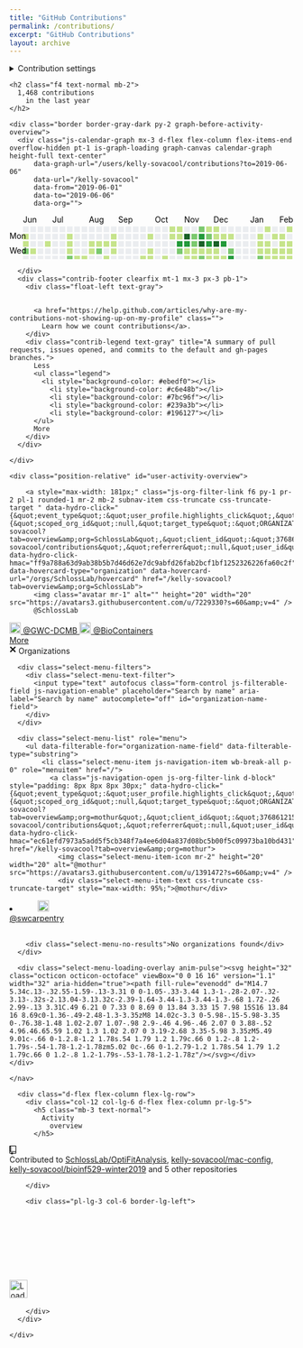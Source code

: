 ```yaml
---
title: "GitHub Contributions"
permalink: /contributions/
excerpt: "GitHub Contributions"
layout: archive
---
```


<div class="js-yearly-contributions">

<div class="position-relative">


<details class="details-reset details-overlay dropdown float-right mt-1">
  <summary class="pinned-items-setting-link muted-link ">
    Contribution settings
    <div class="dropdown-caret"></div>
  </summary>

  <details-menu class="dropdown-menu dropdown-menu-sw contributions-setting-menu">
    <form class="edit_user" action="/users/kelly-sovacool/set_private_contributions_preference" accept-charset="UTF-8" method="post"><input name="utf8" type="hidden" value="&#x2713;" /><input type="hidden" name="_method" value="put" /><input type="hidden" name="authenticity_token" value="b9wKMV9oL+9UEeBHd5npnp3+XRyKEvSLNJtXTSyGPNTFBNtQojyj0OtqmPM1XPnv9vcSCVGniLEsMhV3b0r4YA==" />
      <input type="hidden" name="return_to" id="return_to" value="profile" class="form-control" />
      <button name="user[show_private_contribution_count]" value="0" type="submit" class="dropdown-item ws-normal btn-link text-left pl-5 " role="menuitem">
          <svg class="octicon octicon-check select-menu-item-icon mt-1" viewBox="0 0 12 16" version="1.1" width="12" height="16" aria-hidden="true"><path fill-rule="evenodd" d="M12 5l-8 8-4-4 1.5-1.5L4 10l6.5-6.5L12 5z"/></svg>
        <div class="text-bold">Private contributions</div>
        <span class="f6 mt-1">
            Turning off private contributions will show only
            public activity on your profile.
        </span>
      </button>
</form>    <div role="none" class="dropdown-divider"></div>
    <form class="edit_user" action="/users/kelly-sovacool/set_activity_overview_preference" accept-charset="UTF-8" method="post"><input name="utf8" type="hidden" value="&#x2713;" /><input type="hidden" name="_method" value="put" /><input type="hidden" name="authenticity_token" value="zxV0Jaq9DfhD742FptdDGUyxYeXX3+0HFbCyIx+pzCmYrjxHQ2dog++qfsAP/Y6UxBav3ylzNnCXZYrXPpcoVg==" />
      <button type="submit" name="user[activity_overview_enabled]" value="0" class="dropdown-item ws-normal btn-link text-left pl-5 " role="menuitem">
          <svg class="octicon octicon-check select-menu-item-icon mt-1" viewBox="0 0 12 16" version="1.1" width="12" height="16" aria-hidden="true"><path fill-rule="evenodd" d="M12 5l-8 8-4-4 1.5-1.5L4 10l6.5-6.5L12 5z"/></svg>
        <div class="d-flex flex-items-center text-bold">
          Activity overview
        </div>
        <span class="f6 mt-1">
            Turning off the activity overview will hide the section on your profile.
        </span>
      </button>
</form>  </details-menu>
</details>


    <h2 class="f4 text-normal mb-2">
      1,468 contributions
        in the last year
    </h2>

    <div class="border border-gray-dark py-2 graph-before-activity-overview">
      <div class="js-calendar-graph mx-3 d-flex flex-column flex-items-end overflow-hidden pt-1 is-graph-loading graph-canvas calendar-graph height-full text-center"
          data-graph-url="/users/kelly-sovacool/contributions?to=2019-06-06"
          data-url="/kelly-sovacool"
          data-from="2019-06-01"
          data-to="2019-06-06"
          data-org="">

<svg width="722" height="112" class="mx-auto js-calendar-graph-svg">
  <g transform="translate(10, 20)" data-hydro-click="{&quot;event_type&quot;:&quot;user_profile.click&quot;,&quot;payload&quot;:{&quot;profile_user_id&quot;:17768269,&quot;target&quot;:&quot;CONTRIBUTION_CALENDAR_SQUARE&quot;,&quot;user_id&quot;:17768269,&quot;client_id&quot;:&quot;376861215.1555022668&quot;,&quot;originating_request_id&quot;:&quot;A44A:5B31:C1209E:15A660B:5CF947CB&quot;,&quot;originating_url&quot;:&quot;https://github.com/users/kelly-sovacool/contributions&quot;,&quot;referrer&quot;:null}}" data-hydro-click-hmac="cac986c87c8eec6d92cf4d885910e99f1d3abf6ad12e631c63106645a35e62e4">
      <g transform="translate(0, 0)">
          <rect class="day" width="10" height="10" x="14" y="0" fill="#ebedf0" data-count="0" data-date="2018-06-03"/>
          <rect class="day" width="10" height="10" x="14" y="13" fill="#c6e48b" data-count="8" data-date="2018-06-04"/>
          <rect class="day" width="10" height="10" x="14" y="26" fill="#c6e48b" data-count="2" data-date="2018-06-05"/>
          <rect class="day" width="10" height="10" x="14" y="39" fill="#7bc96f" data-count="12" data-date="2018-06-06"/>
          <rect class="day" width="10" height="10" x="14" y="52" fill="#ebedf0" data-count="0" data-date="2018-06-07"/>
          <rect class="day" width="10" height="10" x="14" y="65" fill="#c6e48b" data-count="9" data-date="2018-06-08"/>
          <rect class="day" width="10" height="10" x="14" y="78" fill="#ebedf0" data-count="0" data-date="2018-06-09"/>
      </g>
      <g transform="translate(14, 0)">
          <rect class="day" width="10" height="10" x="13" y="0" fill="#ebedf0" data-count="0" data-date="2018-06-10"/>
          <rect class="day" width="10" height="10" x="13" y="13" fill="#ebedf0" data-count="0" data-date="2018-06-11"/>
          <rect class="day" width="10" height="10" x="13" y="26" fill="#ebedf0" data-count="0" data-date="2018-06-12"/>
          <rect class="day" width="10" height="10" x="13" y="39" fill="#c6e48b" data-count="7" data-date="2018-06-13"/>
          <rect class="day" width="10" height="10" x="13" y="52" fill="#ebedf0" data-count="0" data-date="2018-06-14"/>
          <rect class="day" width="10" height="10" x="13" y="65" fill="#c6e48b" data-count="6" data-date="2018-06-15"/>
          <rect class="day" width="10" height="10" x="13" y="78" fill="#ebedf0" data-count="0" data-date="2018-06-16"/>
      </g>
      <g transform="translate(28, 0)">
          <rect class="day" width="10" height="10" x="12" y="0" fill="#ebedf0" data-count="0" data-date="2018-06-17"/>
          <rect class="day" width="10" height="10" x="12" y="13" fill="#ebedf0" data-count="0" data-date="2018-06-18"/>
          <rect class="day" width="10" height="10" x="12" y="26" fill="#ebedf0" data-count="0" data-date="2018-06-19"/>
          <rect class="day" width="10" height="10" x="12" y="39" fill="#ebedf0" data-count="0" data-date="2018-06-20"/>
          <rect class="day" width="10" height="10" x="12" y="52" fill="#ebedf0" data-count="0" data-date="2018-06-21"/>
          <rect class="day" width="10" height="10" x="12" y="65" fill="#ebedf0" data-count="0" data-date="2018-06-22"/>
          <rect class="day" width="10" height="10" x="12" y="78" fill="#ebedf0" data-count="0" data-date="2018-06-23"/>
      </g>
      <g transform="translate(42, 0)">
          <rect class="day" width="10" height="10" x="11" y="0" fill="#ebedf0" data-count="0" data-date="2018-06-24"/>
          <rect class="day" width="10" height="10" x="11" y="13" fill="#ebedf0" data-count="0" data-date="2018-06-25"/>
          <rect class="day" width="10" height="10" x="11" y="26" fill="#c6e48b" data-count="1" data-date="2018-06-26"/>
          <rect class="day" width="10" height="10" x="11" y="39" fill="#ebedf0" data-count="0" data-date="2018-06-27"/>
          <rect class="day" width="10" height="10" x="11" y="52" fill="#ebedf0" data-count="0" data-date="2018-06-28"/>
          <rect class="day" width="10" height="10" x="11" y="65" fill="#ebedf0" data-count="0" data-date="2018-06-29"/>
          <rect class="day" width="10" height="10" x="11" y="78" fill="#ebedf0" data-count="0" data-date="2018-06-30"/>
      </g>
      <g transform="translate(56, 0)">
          <rect class="day" width="10" height="10" x="10" y="0" fill="#ebedf0" data-count="0" data-date="2018-07-01"/>
          <rect class="day" width="10" height="10" x="10" y="13" fill="#ebedf0" data-count="0" data-date="2018-07-02"/>
          <rect class="day" width="10" height="10" x="10" y="26" fill="#ebedf0" data-count="0" data-date="2018-07-03"/>
          <rect class="day" width="10" height="10" x="10" y="39" fill="#ebedf0" data-count="0" data-date="2018-07-04"/>
          <rect class="day" width="10" height="10" x="10" y="52" fill="#ebedf0" data-count="0" data-date="2018-07-05"/>
          <rect class="day" width="10" height="10" x="10" y="65" fill="#ebedf0" data-count="0" data-date="2018-07-06"/>
          <rect class="day" width="10" height="10" x="10" y="78" fill="#ebedf0" data-count="0" data-date="2018-07-07"/>
      </g>
      <g transform="translate(70, 0)">
          <rect class="day" width="10" height="10" x="9" y="0" fill="#ebedf0" data-count="0" data-date="2018-07-08"/>
          <rect class="day" width="10" height="10" x="9" y="13" fill="#ebedf0" data-count="0" data-date="2018-07-09"/>
          <rect class="day" width="10" height="10" x="9" y="26" fill="#ebedf0" data-count="0" data-date="2018-07-10"/>
          <rect class="day" width="10" height="10" x="9" y="39" fill="#ebedf0" data-count="0" data-date="2018-07-11"/>
          <rect class="day" width="10" height="10" x="9" y="52" fill="#ebedf0" data-count="0" data-date="2018-07-12"/>
          <rect class="day" width="10" height="10" x="9" y="65" fill="#c6e48b" data-count="6" data-date="2018-07-13"/>
          <rect class="day" width="10" height="10" x="9" y="78" fill="#ebedf0" data-count="0" data-date="2018-07-14"/>
      </g>
      <g transform="translate(84, 0)">
          <rect class="day" width="10" height="10" x="8" y="0" fill="#ebedf0" data-count="0" data-date="2018-07-15"/>
          <rect class="day" width="10" height="10" x="8" y="13" fill="#c6e48b" data-count="5" data-date="2018-07-16"/>
          <rect class="day" width="10" height="10" x="8" y="26" fill="#c6e48b" data-count="5" data-date="2018-07-17"/>
          <rect class="day" width="10" height="10" x="8" y="39" fill="#c6e48b" data-count="2" data-date="2018-07-18"/>
          <rect class="day" width="10" height="10" x="8" y="52" fill="#7bc96f" data-count="14" data-date="2018-07-19"/>
          <rect class="day" width="10" height="10" x="8" y="65" fill="#c6e48b" data-count="6" data-date="2018-07-20"/>
          <rect class="day" width="10" height="10" x="8" y="78" fill="#ebedf0" data-count="0" data-date="2018-07-21"/>
      </g>
      <g transform="translate(98, 0)">
          <rect class="day" width="10" height="10" x="7" y="0" fill="#ebedf0" data-count="0" data-date="2018-07-22"/>
          <rect class="day" width="10" height="10" x="7" y="13" fill="#ebedf0" data-count="0" data-date="2018-07-23"/>
          <rect class="day" width="10" height="10" x="7" y="26" fill="#ebedf0" data-count="0" data-date="2018-07-24"/>
          <rect class="day" width="10" height="10" x="7" y="39" fill="#ebedf0" data-count="0" data-date="2018-07-25"/>
          <rect class="day" width="10" height="10" x="7" y="52" fill="#c6e48b" data-count="8" data-date="2018-07-26"/>
          <rect class="day" width="10" height="10" x="7" y="65" fill="#ebedf0" data-count="0" data-date="2018-07-27"/>
          <rect class="day" width="10" height="10" x="7" y="78" fill="#ebedf0" data-count="0" data-date="2018-07-28"/>
      </g>
      <g transform="translate(112, 0)">
          <rect class="day" width="10" height="10" x="6" y="0" fill="#ebedf0" data-count="0" data-date="2018-07-29"/>
          <rect class="day" width="10" height="10" x="6" y="13" fill="#ebedf0" data-count="0" data-date="2018-07-30"/>
          <rect class="day" width="10" height="10" x="6" y="26" fill="#ebedf0" data-count="0" data-date="2018-07-31"/>
          <rect class="day" width="10" height="10" x="6" y="39" fill="#ebedf0" data-count="0" data-date="2018-08-01"/>
          <rect class="day" width="10" height="10" x="6" y="52" fill="#c6e48b" data-count="9" data-date="2018-08-02"/>
          <rect class="day" width="10" height="10" x="6" y="65" fill="#7bc96f" data-count="11" data-date="2018-08-03"/>
          <rect class="day" width="10" height="10" x="6" y="78" fill="#ebedf0" data-count="0" data-date="2018-08-04"/>
      </g>
      <g transform="translate(126, 0)">
          <rect class="day" width="10" height="10" x="5" y="0" fill="#ebedf0" data-count="0" data-date="2018-08-05"/>
          <rect class="day" width="10" height="10" x="5" y="13" fill="#ebedf0" data-count="0" data-date="2018-08-06"/>
          <rect class="day" width="10" height="10" x="5" y="26" fill="#c6e48b" data-count="7" data-date="2018-08-07"/>
          <rect class="day" width="10" height="10" x="5" y="39" fill="#c6e48b" data-count="1" data-date="2018-08-08"/>
          <rect class="day" width="10" height="10" x="5" y="52" fill="#ebedf0" data-count="0" data-date="2018-08-09"/>
          <rect class="day" width="10" height="10" x="5" y="65" fill="#c6e48b" data-count="3" data-date="2018-08-10"/>
          <rect class="day" width="10" height="10" x="5" y="78" fill="#ebedf0" data-count="0" data-date="2018-08-11"/>
      </g>
      <g transform="translate(140, 0)">
          <rect class="day" width="10" height="10" x="4" y="0" fill="#ebedf0" data-count="0" data-date="2018-08-12"/>
          <rect class="day" width="10" height="10" x="4" y="13" fill="#ebedf0" data-count="0" data-date="2018-08-13"/>
          <rect class="day" width="10" height="10" x="4" y="26" fill="#c6e48b" data-count="4" data-date="2018-08-14"/>
          <rect class="day" width="10" height="10" x="4" y="39" fill="#7bc96f" data-count="14" data-date="2018-08-15"/>
          <rect class="day" width="10" height="10" x="4" y="52" fill="#ebedf0" data-count="0" data-date="2018-08-16"/>
          <rect class="day" width="10" height="10" x="4" y="65" fill="#ebedf0" data-count="0" data-date="2018-08-17"/>
          <rect class="day" width="10" height="10" x="4" y="78" fill="#ebedf0" data-count="0" data-date="2018-08-18"/>
      </g>
      <g transform="translate(154, 0)">
          <rect class="day" width="10" height="10" x="3" y="0" fill="#ebedf0" data-count="0" data-date="2018-08-19"/>
          <rect class="day" width="10" height="10" x="3" y="13" fill="#ebedf0" data-count="0" data-date="2018-08-20"/>
          <rect class="day" width="10" height="10" x="3" y="26" fill="#c6e48b" data-count="4" data-date="2018-08-21"/>
          <rect class="day" width="10" height="10" x="3" y="39" fill="#ebedf0" data-count="0" data-date="2018-08-22"/>
          <rect class="day" width="10" height="10" x="3" y="52" fill="#c6e48b" data-count="2" data-date="2018-08-23"/>
          <rect class="day" width="10" height="10" x="3" y="65" fill="#c6e48b" data-count="1" data-date="2018-08-24"/>
          <rect class="day" width="10" height="10" x="3" y="78" fill="#ebedf0" data-count="0" data-date="2018-08-25"/>
      </g>
      <g transform="translate(168, 0)">
          <rect class="day" width="10" height="10" x="2" y="0" fill="#ebedf0" data-count="0" data-date="2018-08-26"/>
          <rect class="day" width="10" height="10" x="2" y="13" fill="#c6e48b" data-count="4" data-date="2018-08-27"/>
          <rect class="day" width="10" height="10" x="2" y="26" fill="#c6e48b" data-count="5" data-date="2018-08-28"/>
          <rect class="day" width="10" height="10" x="2" y="39" fill="#c6e48b" data-count="5" data-date="2018-08-29"/>
          <rect class="day" width="10" height="10" x="2" y="52" fill="#ebedf0" data-count="0" data-date="2018-08-30"/>
          <rect class="day" width="10" height="10" x="2" y="65" fill="#ebedf0" data-count="0" data-date="2018-08-31"/>
          <rect class="day" width="10" height="10" x="2" y="78" fill="#c6e48b" data-count="3" data-date="2018-09-01"/>
      </g>
      <g transform="translate(182, 0)">
          <rect class="day" width="10" height="10" x="1" y="0" fill="#ebedf0" data-count="0" data-date="2018-09-02"/>
          <rect class="day" width="10" height="10" x="1" y="13" fill="#ebedf0" data-count="0" data-date="2018-09-03"/>
          <rect class="day" width="10" height="10" x="1" y="26" fill="#ebedf0" data-count="0" data-date="2018-09-04"/>
          <rect class="day" width="10" height="10" x="1" y="39" fill="#ebedf0" data-count="0" data-date="2018-09-05"/>
          <rect class="day" width="10" height="10" x="1" y="52" fill="#ebedf0" data-count="0" data-date="2018-09-06"/>
          <rect class="day" width="10" height="10" x="1" y="65" fill="#ebedf0" data-count="0" data-date="2018-09-07"/>
          <rect class="day" width="10" height="10" x="1" y="78" fill="#ebedf0" data-count="0" data-date="2018-09-08"/>
      </g>
      <g transform="translate(196, 0)">
          <rect class="day" width="10" height="10" x="0" y="0" fill="#ebedf0" data-count="0" data-date="2018-09-09"/>
          <rect class="day" width="10" height="10" x="0" y="13" fill="#ebedf0" data-count="0" data-date="2018-09-10"/>
          <rect class="day" width="10" height="10" x="0" y="26" fill="#ebedf0" data-count="0" data-date="2018-09-11"/>
          <rect class="day" width="10" height="10" x="0" y="39" fill="#ebedf0" data-count="0" data-date="2018-09-12"/>
          <rect class="day" width="10" height="10" x="0" y="52" fill="#ebedf0" data-count="0" data-date="2018-09-13"/>
          <rect class="day" width="10" height="10" x="0" y="65" fill="#ebedf0" data-count="0" data-date="2018-09-14"/>
          <rect class="day" width="10" height="10" x="0" y="78" fill="#ebedf0" data-count="0" data-date="2018-09-15"/>
      </g>
      <g transform="translate(210, 0)">
          <rect class="day" width="10" height="10" x="-1" y="0" fill="#ebedf0" data-count="0" data-date="2018-09-16"/>
          <rect class="day" width="10" height="10" x="-1" y="13" fill="#ebedf0" data-count="0" data-date="2018-09-17"/>
          <rect class="day" width="10" height="10" x="-1" y="26" fill="#ebedf0" data-count="0" data-date="2018-09-18"/>
          <rect class="day" width="10" height="10" x="-1" y="39" fill="#ebedf0" data-count="0" data-date="2018-09-19"/>
          <rect class="day" width="10" height="10" x="-1" y="52" fill="#ebedf0" data-count="0" data-date="2018-09-20"/>
          <rect class="day" width="10" height="10" x="-1" y="65" fill="#c6e48b" data-count="1" data-date="2018-09-21"/>
          <rect class="day" width="10" height="10" x="-1" y="78" fill="#ebedf0" data-count="0" data-date="2018-09-22"/>
      </g>
      <g transform="translate(224, 0)">
          <rect class="day" width="10" height="10" x="-2" y="0" fill="#ebedf0" data-count="0" data-date="2018-09-23"/>
          <rect class="day" width="10" height="10" x="-2" y="13" fill="#ebedf0" data-count="0" data-date="2018-09-24"/>
          <rect class="day" width="10" height="10" x="-2" y="26" fill="#ebedf0" data-count="0" data-date="2018-09-25"/>
          <rect class="day" width="10" height="10" x="-2" y="39" fill="#ebedf0" data-count="0" data-date="2018-09-26"/>
          <rect class="day" width="10" height="10" x="-2" y="52" fill="#c6e48b" data-count="1" data-date="2018-09-27"/>
          <rect class="day" width="10" height="10" x="-2" y="65" fill="#ebedf0" data-count="0" data-date="2018-09-28"/>
          <rect class="day" width="10" height="10" x="-2" y="78" fill="#ebedf0" data-count="0" data-date="2018-09-29"/>
      </g>
      <g transform="translate(238, 0)">
          <rect class="day" width="10" height="10" x="-3" y="0" fill="#ebedf0" data-count="0" data-date="2018-09-30"/>
          <rect class="day" width="10" height="10" x="-3" y="13" fill="#c6e48b" data-count="9" data-date="2018-10-01"/>
          <rect class="day" width="10" height="10" x="-3" y="26" fill="#ebedf0" data-count="0" data-date="2018-10-02"/>
          <rect class="day" width="10" height="10" x="-3" y="39" fill="#c6e48b" data-count="5" data-date="2018-10-03"/>
          <rect class="day" width="10" height="10" x="-3" y="52" fill="#c6e48b" data-count="5" data-date="2018-10-04"/>
          <rect class="day" width="10" height="10" x="-3" y="65" fill="#ebedf0" data-count="0" data-date="2018-10-05"/>
          <rect class="day" width="10" height="10" x="-3" y="78" fill="#ebedf0" data-count="0" data-date="2018-10-06"/>
      </g>
      <g transform="translate(252, 0)">
          <rect class="day" width="10" height="10" x="-4" y="0" fill="#ebedf0" data-count="0" data-date="2018-10-07"/>
          <rect class="day" width="10" height="10" x="-4" y="13" fill="#ebedf0" data-count="0" data-date="2018-10-08"/>
          <rect class="day" width="10" height="10" x="-4" y="26" fill="#ebedf0" data-count="0" data-date="2018-10-09"/>
          <rect class="day" width="10" height="10" x="-4" y="39" fill="#ebedf0" data-count="0" data-date="2018-10-10"/>
          <rect class="day" width="10" height="10" x="-4" y="52" fill="#ebedf0" data-count="0" data-date="2018-10-11"/>
          <rect class="day" width="10" height="10" x="-4" y="65" fill="#ebedf0" data-count="0" data-date="2018-10-12"/>
          <rect class="day" width="10" height="10" x="-4" y="78" fill="#ebedf0" data-count="0" data-date="2018-10-13"/>
      </g>
      <g transform="translate(266, 0)">
          <rect class="day" width="10" height="10" x="-5" y="0" fill="#ebedf0" data-count="0" data-date="2018-10-14"/>
          <rect class="day" width="10" height="10" x="-5" y="13" fill="#ebedf0" data-count="0" data-date="2018-10-15"/>
          <rect class="day" width="10" height="10" x="-5" y="26" fill="#ebedf0" data-count="0" data-date="2018-10-16"/>
          <rect class="day" width="10" height="10" x="-5" y="39" fill="#ebedf0" data-count="0" data-date="2018-10-17"/>
          <rect class="day" width="10" height="10" x="-5" y="52" fill="#c6e48b" data-count="3" data-date="2018-10-18"/>
          <rect class="day" width="10" height="10" x="-5" y="65" fill="#c6e48b" data-count="3" data-date="2018-10-19"/>
          <rect class="day" width="10" height="10" x="-5" y="78" fill="#ebedf0" data-count="0" data-date="2018-10-20"/>
      </g>
      <g transform="translate(280, 0)">
          <rect class="day" width="10" height="10" x="-6" y="0" fill="#c6e48b" data-count="5" data-date="2018-10-21"/>
          <rect class="day" width="10" height="10" x="-6" y="13" fill="#c6e48b" data-count="3" data-date="2018-10-22"/>
          <rect class="day" width="10" height="10" x="-6" y="26" fill="#ebedf0" data-count="0" data-date="2018-10-23"/>
          <rect class="day" width="10" height="10" x="-6" y="39" fill="#ebedf0" data-count="0" data-date="2018-10-24"/>
          <rect class="day" width="10" height="10" x="-6" y="52" fill="#ebedf0" data-count="0" data-date="2018-10-25"/>
          <rect class="day" width="10" height="10" x="-6" y="65" fill="#c6e48b" data-count="5" data-date="2018-10-26"/>
          <rect class="day" width="10" height="10" x="-6" y="78" fill="#ebedf0" data-count="0" data-date="2018-10-27"/>
      </g>
      <g transform="translate(294, 0)">
          <rect class="day" width="10" height="10" x="-7" y="0" fill="#c6e48b" data-count="1" data-date="2018-10-28"/>
          <rect class="day" width="10" height="10" x="-7" y="13" fill="#c6e48b" data-count="4" data-date="2018-10-29"/>
          <rect class="day" width="10" height="10" x="-7" y="26" fill="#239a3b" data-count="20" data-date="2018-10-30"/>
          <rect class="day" width="10" height="10" x="-7" y="39" fill="#7bc96f" data-count="19" data-date="2018-10-31"/>
          <rect class="day" width="10" height="10" x="-7" y="52" fill="#ebedf0" data-count="0" data-date="2018-11-01"/>
          <rect class="day" width="10" height="10" x="-7" y="65" fill="#239a3b" data-count="26" data-date="2018-11-02"/>
          <rect class="day" width="10" height="10" x="-7" y="78" fill="#c6e48b" data-count="6" data-date="2018-11-03"/>
      </g>
      <g transform="translate(308, 0)">
          <rect class="day" width="10" height="10" x="-8" y="0" fill="#ebedf0" data-count="0" data-date="2018-11-04"/>
          <rect class="day" width="10" height="10" x="-8" y="13" fill="#196127" data-count="37" data-date="2018-11-05"/>
          <rect class="day" width="10" height="10" x="-8" y="26" fill="#239a3b" data-count="29" data-date="2018-11-06"/>
          <rect class="day" width="10" height="10" x="-8" y="39" fill="#c6e48b" data-count="7" data-date="2018-11-07"/>
          <rect class="day" width="10" height="10" x="-8" y="52" fill="#c6e48b" data-count="2" data-date="2018-11-08"/>
          <rect class="day" width="10" height="10" x="-8" y="65" fill="#239a3b" data-count="26" data-date="2018-11-09"/>
          <rect class="day" width="10" height="10" x="-8" y="78" fill="#ebedf0" data-count="0" data-date="2018-11-10"/>
      </g>
      <g transform="translate(322, 0)">
          <rect class="day" width="10" height="10" x="-9" y="0" fill="#ebedf0" data-count="0" data-date="2018-11-11"/>
          <rect class="day" width="10" height="10" x="-9" y="13" fill="#7bc96f" data-count="13" data-date="2018-11-12"/>
          <rect class="day" width="10" height="10" x="-9" y="26" fill="#7bc96f" data-count="17" data-date="2018-11-13"/>
          <rect class="day" width="10" height="10" x="-9" y="39" fill="#c6e48b" data-count="1" data-date="2018-11-14"/>
          <rect class="day" width="10" height="10" x="-9" y="52" fill="#c6e48b" data-count="6" data-date="2018-11-15"/>
          <rect class="day" width="10" height="10" x="-9" y="65" fill="#ebedf0" data-count="0" data-date="2018-11-16"/>
          <rect class="day" width="10" height="10" x="-9" y="78" fill="#ebedf0" data-count="0" data-date="2018-11-17"/>
      </g>
      <g transform="translate(336, 0)">
          <rect class="day" width="10" height="10" x="-10" y="0" fill="#7bc96f" data-count="12" data-date="2018-11-18"/>
          <rect class="day" width="10" height="10" x="-10" y="13" fill="#239a3b" data-count="25" data-date="2018-11-19"/>
          <rect class="day" width="10" height="10" x="-10" y="26" fill="#196127" data-count="36" data-date="2018-11-20"/>
          <rect class="day" width="10" height="10" x="-10" y="39" fill="#c6e48b" data-count="4" data-date="2018-11-21"/>
          <rect class="day" width="10" height="10" x="-10" y="52" fill="#7bc96f" data-count="11" data-date="2018-11-22"/>
          <rect class="day" width="10" height="10" x="-10" y="65" fill="#ebedf0" data-count="0" data-date="2018-11-23"/>
          <rect class="day" width="10" height="10" x="-10" y="78" fill="#ebedf0" data-count="0" data-date="2018-11-24"/>
      </g>
      <g transform="translate(350, 0)">
          <rect class="day" width="10" height="10" x="-11" y="0" fill="#c6e48b" data-count="1" data-date="2018-11-25"/>
          <rect class="day" width="10" height="10" x="-11" y="13" fill="#7bc96f" data-count="12" data-date="2018-11-26"/>
          <rect class="day" width="10" height="10" x="-11" y="26" fill="#239a3b" data-count="23" data-date="2018-11-27"/>
          <rect class="day" width="10" height="10" x="-11" y="39" fill="#c6e48b" data-count="2" data-date="2018-11-28"/>
          <rect class="day" width="10" height="10" x="-11" y="52" fill="#c6e48b" data-count="1" data-date="2018-11-29"/>
          <rect class="day" width="10" height="10" x="-11" y="65" fill="#196127" data-count="41" data-date="2018-11-30"/>
          <rect class="day" width="10" height="10" x="-11" y="78" fill="#c6e48b" data-count="5" data-date="2018-12-01"/>
      </g>
      <g transform="translate(364, 0)">
          <rect class="day" width="10" height="10" x="-12" y="0" fill="#c6e48b" data-count="5" data-date="2018-12-02"/>
          <rect class="day" width="10" height="10" x="-12" y="13" fill="#c6e48b" data-count="6" data-date="2018-12-03"/>
          <rect class="day" width="10" height="10" x="-12" y="26" fill="#196127" data-count="38" data-date="2018-12-04"/>
          <rect class="day" width="10" height="10" x="-12" y="39" fill="#c6e48b" data-count="8" data-date="2018-12-05"/>
          <rect class="day" width="10" height="10" x="-12" y="52" fill="#c6e48b" data-count="5" data-date="2018-12-06"/>
          <rect class="day" width="10" height="10" x="-12" y="65" fill="#ebedf0" data-count="0" data-date="2018-12-07"/>
          <rect class="day" width="10" height="10" x="-12" y="78" fill="#c6e48b" data-count="4" data-date="2018-12-08"/>
      </g>
      <g transform="translate(378, 0)">
          <rect class="day" width="10" height="10" x="-13" y="0" fill="#ebedf0" data-count="0" data-date="2018-12-09"/>
          <rect class="day" width="10" height="10" x="-13" y="13" fill="#c6e48b" data-count="3" data-date="2018-12-10"/>
          <rect class="day" width="10" height="10" x="-13" y="26" fill="#239a3b" data-count="24" data-date="2018-12-11"/>
          <rect class="day" width="10" height="10" x="-13" y="39" fill="#ebedf0" data-count="0" data-date="2018-12-12"/>
          <rect class="day" width="10" height="10" x="-13" y="52" fill="#c6e48b" data-count="2" data-date="2018-12-13"/>
          <rect class="day" width="10" height="10" x="-13" y="65" fill="#ebedf0" data-count="0" data-date="2018-12-14"/>
          <rect class="day" width="10" height="10" x="-13" y="78" fill="#ebedf0" data-count="0" data-date="2018-12-15"/>
      </g>
      <g transform="translate(392, 0)">
          <rect class="day" width="10" height="10" x="-14" y="0" fill="#ebedf0" data-count="0" data-date="2018-12-16"/>
          <rect class="day" width="10" height="10" x="-14" y="13" fill="#c6e48b" data-count="1" data-date="2018-12-17"/>
          <rect class="day" width="10" height="10" x="-14" y="26" fill="#ebedf0" data-count="0" data-date="2018-12-18"/>
          <rect class="day" width="10" height="10" x="-14" y="39" fill="#7bc96f" data-count="16" data-date="2018-12-19"/>
          <rect class="day" width="10" height="10" x="-14" y="52" fill="#239a3b" data-count="25" data-date="2018-12-20"/>
          <rect class="day" width="10" height="10" x="-14" y="65" fill="#c6e48b" data-count="1" data-date="2018-12-21"/>
          <rect class="day" width="10" height="10" x="-14" y="78" fill="#ebedf0" data-count="0" data-date="2018-12-22"/>
      </g>
      <g transform="translate(406, 0)">
          <rect class="day" width="10" height="10" x="-15" y="0" fill="#ebedf0" data-count="0" data-date="2018-12-23"/>
          <rect class="day" width="10" height="10" x="-15" y="13" fill="#ebedf0" data-count="0" data-date="2018-12-24"/>
          <rect class="day" width="10" height="10" x="-15" y="26" fill="#ebedf0" data-count="0" data-date="2018-12-25"/>
          <rect class="day" width="10" height="10" x="-15" y="39" fill="#ebedf0" data-count="0" data-date="2018-12-26"/>
          <rect class="day" width="10" height="10" x="-15" y="52" fill="#ebedf0" data-count="0" data-date="2018-12-27"/>
          <rect class="day" width="10" height="10" x="-15" y="65" fill="#ebedf0" data-count="0" data-date="2018-12-28"/>
          <rect class="day" width="10" height="10" x="-15" y="78" fill="#ebedf0" data-count="0" data-date="2018-12-29"/>
      </g>
      <g transform="translate(420, 0)">
          <rect class="day" width="10" height="10" x="-16" y="0" fill="#ebedf0" data-count="0" data-date="2018-12-30"/>
          <rect class="day" width="10" height="10" x="-16" y="13" fill="#ebedf0" data-count="0" data-date="2018-12-31"/>
          <rect class="day" width="10" height="10" x="-16" y="26" fill="#ebedf0" data-count="0" data-date="2019-01-01"/>
          <rect class="day" width="10" height="10" x="-16" y="39" fill="#ebedf0" data-count="0" data-date="2019-01-02"/>
          <rect class="day" width="10" height="10" x="-16" y="52" fill="#ebedf0" data-count="0" data-date="2019-01-03"/>
          <rect class="day" width="10" height="10" x="-16" y="65" fill="#ebedf0" data-count="0" data-date="2019-01-04"/>
          <rect class="day" width="10" height="10" x="-16" y="78" fill="#ebedf0" data-count="0" data-date="2019-01-05"/>
      </g>
      <g transform="translate(434, 0)">
          <rect class="day" width="10" height="10" x="-17" y="0" fill="#ebedf0" data-count="0" data-date="2019-01-06"/>
          <rect class="day" width="10" height="10" x="-17" y="13" fill="#ebedf0" data-count="0" data-date="2019-01-07"/>
          <rect class="day" width="10" height="10" x="-17" y="26" fill="#ebedf0" data-count="0" data-date="2019-01-08"/>
          <rect class="day" width="10" height="10" x="-17" y="39" fill="#ebedf0" data-count="0" data-date="2019-01-09"/>
          <rect class="day" width="10" height="10" x="-17" y="52" fill="#ebedf0" data-count="0" data-date="2019-01-10"/>
          <rect class="day" width="10" height="10" x="-17" y="65" fill="#c6e48b" data-count="6" data-date="2019-01-11"/>
          <rect class="day" width="10" height="10" x="-17" y="78" fill="#c6e48b" data-count="1" data-date="2019-01-12"/>
      </g>
      <g transform="translate(448, 0)">
          <rect class="day" width="10" height="10" x="-18" y="0" fill="#ebedf0" data-count="0" data-date="2019-01-13"/>
          <rect class="day" width="10" height="10" x="-18" y="13" fill="#c6e48b" data-count="2" data-date="2019-01-14"/>
          <rect class="day" width="10" height="10" x="-18" y="26" fill="#c6e48b" data-count="2" data-date="2019-01-15"/>
          <rect class="day" width="10" height="10" x="-18" y="39" fill="#c6e48b" data-count="6" data-date="2019-01-16"/>
          <rect class="day" width="10" height="10" x="-18" y="52" fill="#7bc96f" data-count="18" data-date="2019-01-17"/>
          <rect class="day" width="10" height="10" x="-18" y="65" fill="#7bc96f" data-count="16" data-date="2019-01-18"/>
          <rect class="day" width="10" height="10" x="-18" y="78" fill="#c6e48b" data-count="2" data-date="2019-01-19"/>
      </g>
      <g transform="translate(462, 0)">
          <rect class="day" width="10" height="10" x="-19" y="0" fill="#c6e48b" data-count="1" data-date="2019-01-20"/>
          <rect class="day" width="10" height="10" x="-19" y="13" fill="#ebedf0" data-count="0" data-date="2019-01-21"/>
          <rect class="day" width="10" height="10" x="-19" y="26" fill="#c6e48b" data-count="4" data-date="2019-01-22"/>
          <rect class="day" width="10" height="10" x="-19" y="39" fill="#c6e48b" data-count="5" data-date="2019-01-23"/>
          <rect class="day" width="10" height="10" x="-19" y="52" fill="#c6e48b" data-count="9" data-date="2019-01-24"/>
          <rect class="day" width="10" height="10" x="-19" y="65" fill="#7bc96f" data-count="15" data-date="2019-01-25"/>
          <rect class="day" width="10" height="10" x="-19" y="78" fill="#ebedf0" data-count="0" data-date="2019-01-26"/>
      </g>
      <g transform="translate(476, 0)">
          <rect class="day" width="10" height="10" x="-20" y="0" fill="#ebedf0" data-count="0" data-date="2019-01-27"/>
          <rect class="day" width="10" height="10" x="-20" y="13" fill="#c6e48b" data-count="5" data-date="2019-01-28"/>
          <rect class="day" width="10" height="10" x="-20" y="26" fill="#ebedf0" data-count="0" data-date="2019-01-29"/>
          <rect class="day" width="10" height="10" x="-20" y="39" fill="#c6e48b" data-count="1" data-date="2019-01-30"/>
          <rect class="day" width="10" height="10" x="-20" y="52" fill="#c6e48b" data-count="4" data-date="2019-01-31"/>
          <rect class="day" width="10" height="10" x="-20" y="65" fill="#ebedf0" data-count="0" data-date="2019-02-01"/>
          <rect class="day" width="10" height="10" x="-20" y="78" fill="#c6e48b" data-count="2" data-date="2019-02-02"/>
      </g>
      <g transform="translate(490, 0)">
          <rect class="day" width="10" height="10" x="-21" y="0" fill="#ebedf0" data-count="0" data-date="2019-02-03"/>
          <rect class="day" width="10" height="10" x="-21" y="13" fill="#c6e48b" data-count="1" data-date="2019-02-04"/>
          <rect class="day" width="10" height="10" x="-21" y="26" fill="#c6e48b" data-count="9" data-date="2019-02-05"/>
          <rect class="day" width="10" height="10" x="-21" y="39" fill="#c6e48b" data-count="6" data-date="2019-02-06"/>
          <rect class="day" width="10" height="10" x="-21" y="52" fill="#c6e48b" data-count="5" data-date="2019-02-07"/>
          <rect class="day" width="10" height="10" x="-21" y="65" fill="#ebedf0" data-count="0" data-date="2019-02-08"/>
          <rect class="day" width="10" height="10" x="-21" y="78" fill="#c6e48b" data-count="6" data-date="2019-02-09"/>
      </g>
      <g transform="translate(504, 0)">
          <rect class="day" width="10" height="10" x="-22" y="0" fill="#c6e48b" data-count="7" data-date="2019-02-10"/>
          <rect class="day" width="10" height="10" x="-22" y="13" fill="#ebedf0" data-count="0" data-date="2019-02-11"/>
          <rect class="day" width="10" height="10" x="-22" y="26" fill="#c6e48b" data-count="4" data-date="2019-02-12"/>
          <rect class="day" width="10" height="10" x="-22" y="39" fill="#c6e48b" data-count="4" data-date="2019-02-13"/>
          <rect class="day" width="10" height="10" x="-22" y="52" fill="#c6e48b" data-count="5" data-date="2019-02-14"/>
          <rect class="day" width="10" height="10" x="-22" y="65" fill="#c6e48b" data-count="9" data-date="2019-02-15"/>
          <rect class="day" width="10" height="10" x="-22" y="78" fill="#c6e48b" data-count="1" data-date="2019-02-16"/>
      </g>
      <g transform="translate(518, 0)">
          <rect class="day" width="10" height="10" x="-23" y="0" fill="#c6e48b" data-count="2" data-date="2019-02-17"/>
          <rect class="day" width="10" height="10" x="-23" y="13" fill="#c6e48b" data-count="1" data-date="2019-02-18"/>
          <rect class="day" width="10" height="10" x="-23" y="26" fill="#c6e48b" data-count="1" data-date="2019-02-19"/>
          <rect class="day" width="10" height="10" x="-23" y="39" fill="#c6e48b" data-count="4" data-date="2019-02-20"/>
          <rect class="day" width="10" height="10" x="-23" y="52" fill="#ebedf0" data-count="0" data-date="2019-02-21"/>
          <rect class="day" width="10" height="10" x="-23" y="65" fill="#c6e48b" data-count="4" data-date="2019-02-22"/>
          <rect class="day" width="10" height="10" x="-23" y="78" fill="#c6e48b" data-count="1" data-date="2019-02-23"/>
      </g>
      <g transform="translate(532, 0)">
          <rect class="day" width="10" height="10" x="-24" y="0" fill="#ebedf0" data-count="0" data-date="2019-02-24"/>
          <rect class="day" width="10" height="10" x="-24" y="13" fill="#c6e48b" data-count="3" data-date="2019-02-25"/>
          <rect class="day" width="10" height="10" x="-24" y="26" fill="#c6e48b" data-count="1" data-date="2019-02-26"/>
          <rect class="day" width="10" height="10" x="-24" y="39" fill="#c6e48b" data-count="4" data-date="2019-02-27"/>
          <rect class="day" width="10" height="10" x="-24" y="52" fill="#c6e48b" data-count="7" data-date="2019-02-28"/>
          <rect class="day" width="10" height="10" x="-24" y="65" fill="#c6e48b" data-count="3" data-date="2019-03-01"/>
          <rect class="day" width="10" height="10" x="-24" y="78" fill="#ebedf0" data-count="0" data-date="2019-03-02"/>
      </g>
      <g transform="translate(546, 0)">
          <rect class="day" width="10" height="10" x="-25" y="0" fill="#c6e48b" data-count="2" data-date="2019-03-03"/>
          <rect class="day" width="10" height="10" x="-25" y="13" fill="#ebedf0" data-count="0" data-date="2019-03-04"/>
          <rect class="day" width="10" height="10" x="-25" y="26" fill="#ebedf0" data-count="0" data-date="2019-03-05"/>
          <rect class="day" width="10" height="10" x="-25" y="39" fill="#ebedf0" data-count="0" data-date="2019-03-06"/>
          <rect class="day" width="10" height="10" x="-25" y="52" fill="#ebedf0" data-count="0" data-date="2019-03-07"/>
          <rect class="day" width="10" height="10" x="-25" y="65" fill="#ebedf0" data-count="0" data-date="2019-03-08"/>
          <rect class="day" width="10" height="10" x="-25" y="78" fill="#ebedf0" data-count="0" data-date="2019-03-09"/>
      </g>
      <g transform="translate(560, 0)">
          <rect class="day" width="10" height="10" x="-26" y="0" fill="#ebedf0" data-count="0" data-date="2019-03-10"/>
          <rect class="day" width="10" height="10" x="-26" y="13" fill="#c6e48b" data-count="4" data-date="2019-03-11"/>
          <rect class="day" width="10" height="10" x="-26" y="26" fill="#7bc96f" data-count="14" data-date="2019-03-12"/>
          <rect class="day" width="10" height="10" x="-26" y="39" fill="#239a3b" data-count="26" data-date="2019-03-13"/>
          <rect class="day" width="10" height="10" x="-26" y="52" fill="#7bc96f" data-count="15" data-date="2019-03-14"/>
          <rect class="day" width="10" height="10" x="-26" y="65" fill="#c6e48b" data-count="2" data-date="2019-03-15"/>
          <rect class="day" width="10" height="10" x="-26" y="78" fill="#ebedf0" data-count="0" data-date="2019-03-16"/>
      </g>
      <g transform="translate(574, 0)">
          <rect class="day" width="10" height="10" x="-27" y="0" fill="#7bc96f" data-count="11" data-date="2019-03-17"/>
          <rect class="day" width="10" height="10" x="-27" y="13" fill="#c6e48b" data-count="9" data-date="2019-03-18"/>
          <rect class="day" width="10" height="10" x="-27" y="26" fill="#c6e48b" data-count="4" data-date="2019-03-19"/>
          <rect class="day" width="10" height="10" x="-27" y="39" fill="#c6e48b" data-count="7" data-date="2019-03-20"/>
          <rect class="day" width="10" height="10" x="-27" y="52" fill="#c6e48b" data-count="3" data-date="2019-03-21"/>
          <rect class="day" width="10" height="10" x="-27" y="65" fill="#ebedf0" data-count="0" data-date="2019-03-22"/>
          <rect class="day" width="10" height="10" x="-27" y="78" fill="#ebedf0" data-count="0" data-date="2019-03-23"/>
      </g>
      <g transform="translate(588, 0)">
          <rect class="day" width="10" height="10" x="-28" y="0" fill="#ebedf0" data-count="0" data-date="2019-03-24"/>
          <rect class="day" width="10" height="10" x="-28" y="13" fill="#ebedf0" data-count="0" data-date="2019-03-25"/>
          <rect class="day" width="10" height="10" x="-28" y="26" fill="#c6e48b" data-count="7" data-date="2019-03-26"/>
          <rect class="day" width="10" height="10" x="-28" y="39" fill="#239a3b" data-count="24" data-date="2019-03-27"/>
          <rect class="day" width="10" height="10" x="-28" y="52" fill="#c6e48b" data-count="3" data-date="2019-03-28"/>
          <rect class="day" width="10" height="10" x="-28" y="65" fill="#c6e48b" data-count="8" data-date="2019-03-29"/>
          <rect class="day" width="10" height="10" x="-28" y="78" fill="#c6e48b" data-count="5" data-date="2019-03-30"/>
      </g>
      <g transform="translate(602, 0)">
          <rect class="day" width="10" height="10" x="-29" y="0" fill="#ebedf0" data-count="0" data-date="2019-03-31"/>
          <rect class="day" width="10" height="10" x="-29" y="13" fill="#c6e48b" data-count="6" data-date="2019-04-01"/>
          <rect class="day" width="10" height="10" x="-29" y="26" fill="#c6e48b" data-count="9" data-date="2019-04-02"/>
          <rect class="day" width="10" height="10" x="-29" y="39" fill="#196127" data-count="39" data-date="2019-04-03"/>
          <rect class="day" width="10" height="10" x="-29" y="52" fill="#c6e48b" data-count="3" data-date="2019-04-04"/>
          <rect class="day" width="10" height="10" x="-29" y="65" fill="#ebedf0" data-count="0" data-date="2019-04-05"/>
          <rect class="day" width="10" height="10" x="-29" y="78" fill="#c6e48b" data-count="1" data-date="2019-04-06"/>
      </g>
      <g transform="translate(616, 0)">
          <rect class="day" width="10" height="10" x="-30" y="0" fill="#c6e48b" data-count="1" data-date="2019-04-07"/>
          <rect class="day" width="10" height="10" x="-30" y="13" fill="#c6e48b" data-count="4" data-date="2019-04-08"/>
          <rect class="day" width="10" height="10" x="-30" y="26" fill="#c6e48b" data-count="6" data-date="2019-04-09"/>
          <rect class="day" width="10" height="10" x="-30" y="39" fill="#c6e48b" data-count="7" data-date="2019-04-10"/>
          <rect class="day" width="10" height="10" x="-30" y="52" fill="#7bc96f" data-count="16" data-date="2019-04-11"/>
          <rect class="day" width="10" height="10" x="-30" y="65" fill="#c6e48b" data-count="3" data-date="2019-04-12"/>
          <rect class="day" width="10" height="10" x="-30" y="78" fill="#ebedf0" data-count="0" data-date="2019-04-13"/>
      </g>
      <g transform="translate(630, 0)">
          <rect class="day" width="10" height="10" x="-31" y="0" fill="#c6e48b" data-count="5" data-date="2019-04-14"/>
          <rect class="day" width="10" height="10" x="-31" y="13" fill="#c6e48b" data-count="8" data-date="2019-04-15"/>
          <rect class="day" width="10" height="10" x="-31" y="26" fill="#c6e48b" data-count="3" data-date="2019-04-16"/>
          <rect class="day" width="10" height="10" x="-31" y="39" fill="#c6e48b" data-count="6" data-date="2019-04-17"/>
          <rect class="day" width="10" height="10" x="-31" y="52" fill="#ebedf0" data-count="0" data-date="2019-04-18"/>
          <rect class="day" width="10" height="10" x="-31" y="65" fill="#ebedf0" data-count="0" data-date="2019-04-19"/>
          <rect class="day" width="10" height="10" x="-31" y="78" fill="#c6e48b" data-count="3" data-date="2019-04-20"/>
      </g>
      <g transform="translate(644, 0)">
          <rect class="day" width="10" height="10" x="-32" y="0" fill="#c6e48b" data-count="1" data-date="2019-04-21"/>
          <rect class="day" width="10" height="10" x="-32" y="13" fill="#c6e48b" data-count="4" data-date="2019-04-22"/>
          <rect class="day" width="10" height="10" x="-32" y="26" fill="#7bc96f" data-count="14" data-date="2019-04-23"/>
          <rect class="day" width="10" height="10" x="-32" y="39" fill="#c6e48b" data-count="4" data-date="2019-04-24"/>
          <rect class="day" width="10" height="10" x="-32" y="52" fill="#7bc96f" data-count="11" data-date="2019-04-25"/>
          <rect class="day" width="10" height="10" x="-32" y="65" fill="#c6e48b" data-count="3" data-date="2019-04-26"/>
          <rect class="day" width="10" height="10" x="-32" y="78" fill="#c6e48b" data-count="1" data-date="2019-04-27"/>
      </g>
      <g transform="translate(658, 0)">
          <rect class="day" width="10" height="10" x="-33" y="0" fill="#c6e48b" data-count="7" data-date="2019-04-28"/>
          <rect class="day" width="10" height="10" x="-33" y="13" fill="#7bc96f" data-count="16" data-date="2019-04-29"/>
          <rect class="day" width="10" height="10" x="-33" y="26" fill="#c6e48b" data-count="9" data-date="2019-04-30"/>
          <rect class="day" width="10" height="10" x="-33" y="39" fill="#c6e48b" data-count="4" data-date="2019-05-01"/>
          <rect class="day" width="10" height="10" x="-33" y="52" fill="#c6e48b" data-count="4" data-date="2019-05-02"/>
          <rect class="day" width="10" height="10" x="-33" y="65" fill="#ebedf0" data-count="0" data-date="2019-05-03"/>
          <rect class="day" width="10" height="10" x="-33" y="78" fill="#ebedf0" data-count="0" data-date="2019-05-04"/>
      </g>
      <g transform="translate(672, 0)">
          <rect class="day" width="10" height="10" x="-34" y="0" fill="#ebedf0" data-count="0" data-date="2019-05-05"/>
          <rect class="day" width="10" height="10" x="-34" y="13" fill="#c6e48b" data-count="3" data-date="2019-05-06"/>
          <rect class="day" width="10" height="10" x="-34" y="26" fill="#7bc96f" data-count="14" data-date="2019-05-07"/>
          <rect class="day" width="10" height="10" x="-34" y="39" fill="#7bc96f" data-count="14" data-date="2019-05-08"/>
          <rect class="day" width="10" height="10" x="-34" y="52" fill="#7bc96f" data-count="15" data-date="2019-05-09"/>
          <rect class="day" width="10" height="10" x="-34" y="65" fill="#7bc96f" data-count="19" data-date="2019-05-10"/>
          <rect class="day" width="10" height="10" x="-34" y="78" fill="#c6e48b" data-count="2" data-date="2019-05-11"/>
      </g>
      <g transform="translate(686, 0)">
          <rect class="day" width="10" height="10" x="-35" y="0" fill="#ebedf0" data-count="0" data-date="2019-05-12"/>
          <rect class="day" width="10" height="10" x="-35" y="13" fill="#7bc96f" data-count="16" data-date="2019-05-13"/>
          <rect class="day" width="10" height="10" x="-35" y="26" fill="#ebedf0" data-count="0" data-date="2019-05-14"/>
          <rect class="day" width="10" height="10" x="-35" y="39" fill="#c6e48b" data-count="6" data-date="2019-05-15"/>
          <rect class="day" width="10" height="10" x="-35" y="52" fill="#c6e48b" data-count="1" data-date="2019-05-16"/>
          <rect class="day" width="10" height="10" x="-35" y="65" fill="#7bc96f" data-count="14" data-date="2019-05-17"/>
          <rect class="day" width="10" height="10" x="-35" y="78" fill="#ebedf0" data-count="0" data-date="2019-05-18"/>
      </g>
      <g transform="translate(700, 0)">
          <rect class="day" width="10" height="10" x="-36" y="0" fill="#ebedf0" data-count="0" data-date="2019-05-19"/>
          <rect class="day" width="10" height="10" x="-36" y="13" fill="#196127" data-count="32" data-date="2019-05-20"/>
          <rect class="day" width="10" height="10" x="-36" y="26" fill="#c6e48b" data-count="4" data-date="2019-05-21"/>
          <rect class="day" width="10" height="10" x="-36" y="39" fill="#c6e48b" data-count="3" data-date="2019-05-22"/>
          <rect class="day" width="10" height="10" x="-36" y="52" fill="#c6e48b" data-count="1" data-date="2019-05-23"/>
          <rect class="day" width="10" height="10" x="-36" y="65" fill="#7bc96f" data-count="13" data-date="2019-05-24"/>
          <rect class="day" width="10" height="10" x="-36" y="78" fill="#c6e48b" data-count="3" data-date="2019-05-25"/>
      </g>
      <g transform="translate(714, 0)">
          <rect class="day" width="10" height="10" x="-37" y="0" fill="#c6e48b" data-count="1" data-date="2019-05-26"/>
          <rect class="day" width="10" height="10" x="-37" y="13" fill="#c6e48b" data-count="1" data-date="2019-05-27"/>
          <rect class="day" width="10" height="10" x="-37" y="26" fill="#c6e48b" data-count="1" data-date="2019-05-28"/>
          <rect class="day" width="10" height="10" x="-37" y="39" fill="#c6e48b" data-count="2" data-date="2019-05-29"/>
          <rect class="day" width="10" height="10" x="-37" y="52" fill="#c6e48b" data-count="4" data-date="2019-05-30"/>
          <rect class="day" width="10" height="10" x="-37" y="65" fill="#239a3b" data-count="29" data-date="2019-05-31"/>
          <rect class="day" width="10" height="10" x="-37" y="78" fill="#ebedf0" data-count="0" data-date="2019-06-01"/>
      </g>
      <g transform="translate(728, 0)">
          <rect class="day" width="10" height="10" x="-38" y="0" fill="#c6e48b" data-count="1" data-date="2019-06-02"/>
          <rect class="day" width="10" height="10" x="-38" y="13" fill="#c6e48b" data-count="1" data-date="2019-06-03"/>
          <rect class="day" width="10" height="10" x="-38" y="26" fill="#c6e48b" data-count="1" data-date="2019-06-04"/>
          <rect class="day" width="10" height="10" x="-38" y="39" fill="#c6e48b" data-count="6" data-date="2019-06-05"/>
          <rect class="day" width="10" height="10" x="-38" y="52" fill="#c6e48b" data-count="3" data-date="2019-06-06"/>
      </g>
      <text x="14" y="-7" class="month">Jun</text>
      <text x="66" y="-7" class="month">Jul</text>
      <text x="131" y="-7" class="month">Aug</text>
      <text x="183" y="-7" class="month">Sep</text>
      <text x="248" y="-7" class="month">Oct</text>
      <text x="300" y="-7" class="month">Nov</text>
      <text x="352" y="-7" class="month">Dec</text>
      <text x="417" y="-7" class="month">Jan</text>
      <text x="469" y="-7" class="month">Feb</text>
      <text x="521" y="-7" class="month">Mar</text>
      <text x="586" y="-7" class="month">Apr</text>
      <text x="638" y="-7" class="month">May</text>
    <text text-anchor="start" class="wday" dx="-10" dy="8" style="display: none;">Sun</text>
    <text text-anchor="start" class="wday" dx="-10" dy="22">Mon</text>
    <text text-anchor="start" class="wday" dx="-10" dy="32" style="display: none;">Tue</text>
    <text text-anchor="start" class="wday" dx="-10" dy="48">Wed</text>
    <text text-anchor="start" class="wday" dx="-10" dy="57" style="display: none;">Thu</text>
    <text text-anchor="start" class="wday" dx="-10" dy="73">Fri</text>
    <text text-anchor="start" class="wday" dx="-10" dy="81" style="display: none;">Sat</text>
</g></svg>

      </div>
      <div class="contrib-footer clearfix mt-1 mx-3 px-3 pb-1">
        <div class="float-left text-gray">


          <a href="https://help.github.com/articles/why-are-my-contributions-not-showing-up-on-my-profile" class="">
            Learn how we count contributions</a>.
        </div>
        <div class="contrib-legend text-gray" title="A summary of pull requests, issues opened, and commits to the default and gh-pages branches.">
          Less
          <ul class="legend">
            <li style="background-color: #ebedf0"></li>
              <li style="background-color: #c6e48b"></li>
              <li style="background-color: #7bc96f"></li>
              <li style="background-color: #239a3b"></li>
              <li style="background-color: #196127"></li>
          </ul>
          More
        </div>
      </div>

    </div>
</div>


    <div class="position-relative" id="user-activity-overview">


  <div class="Box mb-5 p-3 activity-overview-box border-top border-xl-top-0">

  <div class="js-org-filter-links-container">
    <nav class="subnav mb-2 d-flex flex-wrap">

        <a style="max-width: 181px;" class="js-org-filter-link f6 py-1 pr-2 pl-1 rounded-1 mr-2 mb-2 subnav-item css-truncate css-truncate-target " data-hydro-click="{&quot;event_type&quot;:&quot;user_profile.highlights_click&quot;,&quot;payload&quot;:{&quot;scoped_org_id&quot;:null,&quot;target_type&quot;:&quot;ORGANIZATION&quot;,&quot;target_url&quot;:&quot;/kelly-sovacool?tab=overview&amp;org=SchlossLab&quot;,&quot;client_id&quot;:&quot;376861215.1555022668&quot;,&quot;originating_request_id&quot;:&quot;A44A:5B31:C1209E:15A660B:5CF947CB&quot;,&quot;originating_url&quot;:&quot;https://github.com/users/kelly-sovacool/contributions&quot;,&quot;referrer&quot;:null,&quot;user_id&quot;:17768269}}" data-hydro-click-hmac="ff9a788a63d9ab38b5b7d46d62e7dc9abfd26fab2bcf1bf1252326226fa60c2f" data-hovercard-type="organization" data-hovercard-url="/orgs/SchlossLab/hovercard" href="/kelly-sovacool?tab=overview&amp;org=SchlossLab">
          <img class="avatar mr-1" alt="" height="20" width="20" src="https://avatars3.githubusercontent.com/u/7229330?s=60&amp;v=4" />
          @SchlossLab
</a>
        <a style="max-width: 181px;" class="js-org-filter-link f6 py-1 pr-2 pl-1 rounded-1 mr-2 mb-2 subnav-item css-truncate css-truncate-target " data-hydro-click="{&quot;event_type&quot;:&quot;user_profile.highlights_click&quot;,&quot;payload&quot;:{&quot;scoped_org_id&quot;:null,&quot;target_type&quot;:&quot;ORGANIZATION&quot;,&quot;target_url&quot;:&quot;/kelly-sovacool?tab=overview&amp;org=GWC-DCMB&quot;,&quot;client_id&quot;:&quot;376861215.1555022668&quot;,&quot;originating_request_id&quot;:&quot;A44A:5B31:C1209E:15A660B:5CF947CB&quot;,&quot;originating_url&quot;:&quot;https://github.com/users/kelly-sovacool/contributions&quot;,&quot;referrer&quot;:null,&quot;user_id&quot;:17768269}}" data-hydro-click-hmac="23e64efebe038eeab3e9f23148627d4b23942e3ad735962739696fca800b5823" data-hovercard-type="organization" data-hovercard-url="/orgs/GWC-DCMB/hovercard" href="/kelly-sovacool?tab=overview&amp;org=GWC-DCMB">
          <img class="avatar mr-1" alt="" height="20" width="20" src="https://avatars3.githubusercontent.com/u/32684008?s=60&amp;v=4" />
          @GWC-DCMB
</a>
        <a style="max-width: 181px;" class="js-org-filter-link f6 py-1 pr-2 pl-1 rounded-1 mr-2 mb-2 subnav-item css-truncate css-truncate-target " data-hydro-click="{&quot;event_type&quot;:&quot;user_profile.highlights_click&quot;,&quot;payload&quot;:{&quot;scoped_org_id&quot;:null,&quot;target_type&quot;:&quot;ORGANIZATION&quot;,&quot;target_url&quot;:&quot;/kelly-sovacool?tab=overview&amp;org=BioContainers&quot;,&quot;client_id&quot;:&quot;376861215.1555022668&quot;,&quot;originating_request_id&quot;:&quot;A44A:5B31:C1209E:15A660B:5CF947CB&quot;,&quot;originating_url&quot;:&quot;https://github.com/users/kelly-sovacool/contributions&quot;,&quot;referrer&quot;:null,&quot;user_id&quot;:17768269}}" data-hydro-click-hmac="56abe6d908c0635f6f89d16eff3bb2a832661d8ed65538fb907d90c08dfdc424" data-hovercard-type="organization" data-hovercard-url="/orgs/BioContainers/hovercard" href="/kelly-sovacool?tab=overview&amp;org=BioContainers">
          <img class="avatar mr-1" alt="" height="20" width="20" src="https://avatars2.githubusercontent.com/u/8040690?s=60&amp;v=4" />
          @BioContainers
</a>

<div class="select-menu js-select-menu js-menu-container select-menu-modal-right">
  <a href="#" class="f6 rounded-1 border js-menu-target link-gray no-underline mb-2 py-1 px-3 d-flex flex-items-center" aria-haspopup="true" aria-expanded="false">
    <span style="height: 21px" class="d-inline-block"></span>
    More
  </a>

  <div class="select-menu-modal-holder js-menu-content js-navigation-container">
    <div class="select-menu-modal">
      <div class="select-menu-header">
        <svg class="octicon octicon-x js-menu-close" role="img" aria-label="Close" viewBox="0 0 12 16" version="1.1" width="12" height="16"><path fill-rule="evenodd" d="M7.48 8l3.75 3.75-1.48 1.48L6 9.48l-3.75 3.75-1.48-1.48L4.52 8 .77 4.25l1.48-1.48L6 6.52l3.75-3.75 1.48 1.48L7.48 8z"/></svg>
        <span class="select-menu-title">Organizations</span>
      </div>

      <div class="select-menu-filters">
        <div class="select-menu-text-filter">
          <input type="text" autofocus class="form-control js-filterable-field js-navigation-enable" placeholder="Search by name" aria-label="Search by name" autocomplete="off" id="organization-name-field">
        </div>
      </div>

      <div class="select-menu-list" role="menu">
        <ul data-filterable-for="organization-name-field" data-filterable-type="substring">
            <li class="select-menu-item js-navigation-item wb-break-all p-0" role="menuitem" href="/">
              <a class="js-navigation-open js-org-filter-link d-block" style="padding: 8px 8px 8px 30px;" data-hydro-click="{&quot;event_type&quot;:&quot;user_profile.highlights_click&quot;,&quot;payload&quot;:{&quot;scoped_org_id&quot;:null,&quot;target_type&quot;:&quot;ORGANIZATION&quot;,&quot;target_url&quot;:&quot;/kelly-sovacool?tab=overview&amp;org=mothur&quot;,&quot;client_id&quot;:&quot;376861215.1555022668&quot;,&quot;originating_request_id&quot;:&quot;A44A:5B31:C1209E:15A660B:5CF947CB&quot;,&quot;originating_url&quot;:&quot;https://github.com/users/kelly-sovacool/contributions&quot;,&quot;referrer&quot;:null,&quot;user_id&quot;:17768269}}" data-hydro-click-hmac="ec61efd7973a5add5f5cb348f7a4ee6d04a837d08bc5b00f5c09973ba10bd431" href="/kelly-sovacool?tab=overview&amp;org=mothur">
                <img class="select-menu-item-icon mr-2" height="20" width="20" alt="@mothur" src="https://avatars3.githubusercontent.com/u/1391472?s=60&amp;v=4" />
                <div class="select-menu-item-text css-truncate css-truncate-target" style="max-width: 95%;">@mothur</div>
</a>            </li>
            <li class="select-menu-item js-navigation-item wb-break-all p-0" role="menuitem" href="/">
              <a class="js-navigation-open js-org-filter-link d-block" style="padding: 8px 8px 8px 30px;" data-hydro-click="{&quot;event_type&quot;:&quot;user_profile.highlights_click&quot;,&quot;payload&quot;:{&quot;scoped_org_id&quot;:null,&quot;target_type&quot;:&quot;ORGANIZATION&quot;,&quot;target_url&quot;:&quot;/kelly-sovacool?tab=overview&amp;org=swcarpentry&quot;,&quot;client_id&quot;:&quot;376861215.1555022668&quot;,&quot;originating_request_id&quot;:&quot;A44A:5B31:C1209E:15A660B:5CF947CB&quot;,&quot;originating_url&quot;:&quot;https://github.com/users/kelly-sovacool/contributions&quot;,&quot;referrer&quot;:null,&quot;user_id&quot;:17768269}}" data-hydro-click-hmac="9b7a72043ed962c67efd2cfb9fae06fe678bec11c350a8a413bf5bd3d3172a4a" href="/kelly-sovacool?tab=overview&amp;org=swcarpentry">
                <img class="select-menu-item-icon mr-2" height="20" width="20" alt="@swcarpentry" src="https://avatars1.githubusercontent.com/u/2238358?s=60&amp;v=4" />
                <div class="select-menu-item-text css-truncate css-truncate-target" style="max-width: 95%;">@swcarpentry</div>
</a>            </li>
        </ul>

        <div class="select-menu-no-results">No organizations found</div>
      </div>

      <div class="select-menu-loading-overlay anim-pulse"><svg height="32" class="octicon octicon-octoface" viewBox="0 0 16 16" version="1.1" width="32" aria-hidden="true"><path fill-rule="evenodd" d="M14.7 5.34c.13-.32.55-1.59-.13-3.31 0 0-1.05-.33-3.44 1.3-1-.28-2.07-.32-3.13-.32s-2.13.04-3.13.32c-2.39-1.64-3.44-1.3-3.44-1.3-.68 1.72-.26 2.99-.13 3.31C.49 6.21 0 7.33 0 8.69 0 13.84 3.33 15 7.98 15S16 13.84 16 8.69c0-1.36-.49-2.48-1.3-3.35zM8 14.02c-3.3 0-5.98-.15-5.98-3.35 0-.76.38-1.48 1.02-2.07 1.07-.98 2.9-.46 4.96-.46 2.07 0 3.88-.52 4.96.46.65.59 1.02 1.3 1.02 2.07 0 3.19-2.68 3.35-5.98 3.35zM5.49 9.01c-.66 0-1.2.8-1.2 1.78s.54 1.79 1.2 1.79c.66 0 1.2-.8 1.2-1.79s-.54-1.78-1.2-1.78zm5.02 0c-.66 0-1.2.79-1.2 1.78s.54 1.79 1.2 1.79c.66 0 1.2-.8 1.2-1.79s-.53-1.78-1.2-1.78z"/></svg></div>
    </div>
  </div>
</div>

    </nav>
  </div>


      <div class="d-flex flex-column flex-lg-row">
        <div class="col-12 col-lg-6 d-flex flex-column pr-lg-5">
          <h5 class="mb-3 text-normal">
            Activity
              overview
          </h5>

  <div class="d-flex mb-2">
    <svg class="octicon octicon-repo text-gray mt-1 mr-2 flex-shrink-0" viewBox="0 0 12 16" version="1.1" width="12" height="16" aria-hidden="true"><path fill-rule="evenodd" d="M4 9H3V8h1v1zm0-3H3v1h1V6zm0-2H3v1h1V4zm0-2H3v1h1V2zm8-1v12c0 .55-.45 1-1 1H6v2l-1.5-1.5L3 16v-2H1c-.55 0-1-.45-1-1V1c0-.55.45-1 1-1h10c.55 0 1 .45 1 1zm-1 10H1v2h2v-1h3v1h5v-2zm0-10H2v9h9V1z"/></svg>
    <div class="profile-break-word" data-repository-hovercards-enabled>
      Contributed to
        <a data-hydro-click="{&quot;event_type&quot;:&quot;user_profile.highlights_click&quot;,&quot;payload&quot;:{&quot;scoped_org_id&quot;:null,&quot;target_type&quot;:&quot;REPOSITORY&quot;,&quot;target_url&quot;:&quot;/SchlossLab/OptiFitAnalysis&quot;,&quot;client_id&quot;:&quot;376861215.1555022668&quot;,&quot;originating_request_id&quot;:&quot;A44A:5B31:C1209E:15A660B:5CF947CB&quot;,&quot;originating_url&quot;:&quot;https://github.com/users/kelly-sovacool/contributions&quot;,&quot;referrer&quot;:null,&quot;user_id&quot;:17768269}}" data-hydro-click-hmac="648741e349eb857be95ab5b48498eab743daeb3d79c26f71de9bcdd8a7454df5" data-hovercard-type="repository" data-hovercard-url="/SchlossLab/OptiFitAnalysis/hovercard" class="text-bold css-truncate css-truncate-target " style="max-width: 228px;" href="/SchlossLab/OptiFitAnalysis">SchlossLab/OptiFitAnalysis</a>,
        <a data-hydro-click="{&quot;event_type&quot;:&quot;user_profile.highlights_click&quot;,&quot;payload&quot;:{&quot;scoped_org_id&quot;:null,&quot;target_type&quot;:&quot;REPOSITORY&quot;,&quot;target_url&quot;:&quot;/kelly-sovacool/mac-config&quot;,&quot;client_id&quot;:&quot;376861215.1555022668&quot;,&quot;originating_request_id&quot;:&quot;A44A:5B31:C1209E:15A660B:5CF947CB&quot;,&quot;originating_url&quot;:&quot;https://github.com/users/kelly-sovacool/contributions&quot;,&quot;referrer&quot;:null,&quot;user_id&quot;:17768269}}" data-hydro-click-hmac="61529f794d04f7d4fc487195dcce92e277cb58a5776a3e79c10e15611488a390" data-hovercard-type="repository" data-hovercard-url="/kelly-sovacool/mac-config/hovercard" class="text-bold css-truncate css-truncate-target " style="max-width: 228px;" href="/kelly-sovacool/mac-config">kelly-sovacool/mac-config</a>,
        <a data-hydro-click="{&quot;event_type&quot;:&quot;user_profile.highlights_click&quot;,&quot;payload&quot;:{&quot;scoped_org_id&quot;:null,&quot;target_type&quot;:&quot;REPOSITORY&quot;,&quot;target_url&quot;:&quot;/kelly-sovacool/bioinf529-winter2019&quot;,&quot;client_id&quot;:&quot;376861215.1555022668&quot;,&quot;originating_request_id&quot;:&quot;A44A:5B31:C1209E:15A660B:5CF947CB&quot;,&quot;originating_url&quot;:&quot;https://github.com/users/kelly-sovacool/contributions&quot;,&quot;referrer&quot;:null,&quot;user_id&quot;:17768269}}" data-hydro-click-hmac="43eae6767bdcbfbfe9e2114ad7be49a3a461ccd038d6c9f9cec34c90670bcd48" data-hovercard-type="repository" data-hovercard-url="/kelly-sovacool/bioinf529-winter2019/hovercard" class="text-bold css-truncate css-truncate-target " style="max-width: 228px;" href="/kelly-sovacool/bioinf529-winter2019">kelly-sovacool/bioinf529-winter2019</a>
        <span class="no-wrap">
          and 5 other
          repositories
        </span>
    </div>
  </div>




        </div>

        <div class="pl-lg-3 col-6 border-lg-left">

  <div class="js-activity-overview-graph-container" data-percentages="{&quot;Commits&quot;:97,&quot;Issues&quot;:2,&quot;Pull requests&quot;:1,&quot;Code review&quot;:0}">
    <img class="d-block mx-auto mt-4 js-activity-overview-graph-spinner" alt="Loading" src="https://github.githubassets.com/images/spinners/octocat-spinner-32.gif" width="32" height="32" />
    <svg class="d-none mx-auto " xmlns="http://www.w3.org/2000/svg">
      <g>
        <path class="js-highlight-blob" stroke-linejoin="round" fill="#7bc96f" stroke="#7bc96f" stroke-width="7" />
        <line stroke-width="2" class="js-highlight-x-axis activity-overview-axis " />
        <line stroke-width="2" class="js-highlight-y-axis activity-overview-axis " />
        <ellipse class="activity-overview-point js-highlight-top-ellipse " rx="3" ry="3" stroke-width="2" fill="white" />
        <ellipse class="activity-overview-point js-highlight-right-ellipse " rx="3" ry="3" stroke-width="2" fill="white" />
        <ellipse class="activity-overview-point js-highlight-bottom-ellipse " rx="3" ry="3" stroke-width="2" fill="white" />
        <ellipse class="activity-overview-point js-highlight-left-ellipse " rx="3" ry="3" stroke-width="2" fill="white" />
        <text text-anchor="middle" class="activity-overview-percentage js-highlight-percent-top"></text>
        <text text-anchor="middle" class="text-small activity-overview-label js-highlight-label-top"></text>
        <text text-anchor="start" class="activity-overview-percentage js-highlight-percent-right"></text>
        <text text-anchor="start" class="text-small activity-overview-label js-highlight-label-right"></text>
        <text text-anchor="middle" class="activity-overview-percentage js-highlight-percent-bottom"></text>
        <text text-anchor="middle" class="text-small activity-overview-label js-highlight-label-bottom"></text>
        <text text-anchor="end" class="activity-overview-percentage js-highlight-percent-left"></text>
        <text text-anchor="end" class="text-small activity-overview-label js-highlight-label-left"></text>
      </g>
    </svg>
  </div>

        </div>
      </div>
  </div>

    </div>
</div>
